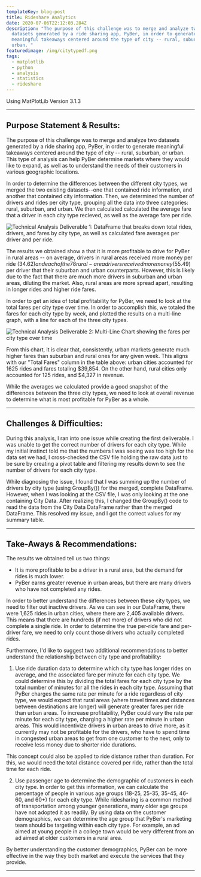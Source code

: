 ```yaml
---
templateKey: blog-post
title: Rideshare Analytics
date: 2020-07-06T22:12:03.284Z
description: "The purpose of this challenge was to merge and analyze two
  datasets generated by a ride sharing app, PyBer, in order to generate
  meaningful takeaways centered around the type of city -- rural, suburban, or
  urban. "
featuredimage: /img/citytypedf.png
tags:
  - matplotlib
  - python
  - analysis
  - statistics
  - rideshare
---
```

Using MatPlotLib Version 3.1.3

- - -

## Purpose Statement & Results:

The purpose of this challenge was to merge and analyze two datasets generated by a ride sharing app, PyBer, in order to generate meaningful takeaways centered around the type of city -- rural, suburban, or urban. This type of analysis can help PyBer determine markets where they would like to expand, as well as to understand the needs of their customers in various geographic locations.

In order to determine the differences between the different city types, we merged the two existing datasets--one that contained ride information, and another that contained city information. Then, we determined the number of drivers and rides per city type, grouping all the data into three categories: rural, suburban, and urban. We then calculated calculated the average fare that a driver in each city type recieved, as well as the average fare per ride.

![Technical Analysis Deliverable 1: DataFrame that breaks down total rides, drivers, and fares by city type, as well as calculated fare averages per driver and per ride.](/img/citytypedf.png)

The results we obtained show a that it is more profitable to drive for PyBer in rural areas -- on average, drivers in rural areas received more money per ride ($34.62) and each of the 78 rural-area drivers received more money ($55.49) per driver that their suburban and urban counterparts. However, this is likely due to the fact that there are much more drivers in suburban and urban areas, diluting the market. Also, rural areas are more spread apart, resulting in longer rides and higher ride fares.

In order to get an idea of total profitability for PyBer, we need to look at the total fares per city type over time. In order to accomplish this, we totaled the fares for each city type by week, and plotted the results on a multi-line graph, with a line for each of the three city types.

![Technical Analysis Deliverable 2: Multi-Line Chart showing the fares per city type over time](/img/fivethirtyeightplot.png)

From this chart, it is clear that, consistently, urban markets generate much higher fares than suburban and rural ones for any given week. This aligns with our "Total Fares" column in the table above: urban cities accounted for 1625 rides and fares totaling $39,854. On the other hand, rural cities only accounted for 125 rides, and $4,327 in revenue.

While the averages we calculated provide a good snapshot of the differences between the three city types, we need to look at overall revenue to determine what is most profitable for PyBer as a whole.

- - -

## Challenges & Difficulties:

During this analysis, I ran into one issue while creating the first deliverable. I was unable to get the correct number of drivers for each city type. While my initial instinct told me that the numbers I was seeing was too high for the data set we had, I cross-checked the CSV file holding the raw data just to be sure by creating a pivot table and filtering my results down to see the number of drivers for each city type.

While diagnosing the issue, I found that I was summing up the number of drivers by city type (using GroupBy()) for the merged, complete DataFrame. However, when I was looking at the CSV file, I was only looking at the one containing City Data. After realizing this, I changed the GroupBy() code to read the data from the City Data DataFrame rather than the merged DataFrame. This resolved my issue, and I got the correct values for my summary table.

- - -

## Take-Aways & Recommendations:

The results we obtained tell us two things:

* It is more profitable to be a driver in a rural area, but the demand for rides is much lower.
* PyBer earns greater revenue in urban areas, but there are many drivers who have not completed any rides.

In order to better understand the differences between these city types, we need to filter out inactive drivers. As we can see in our DataFrame, there were 1,625 rides in urban cities, where there are 2,405 available drivers. This means that there are hundreds (if not more) of drivers who did not complete a single ride. In order to determine the true per-ride fare and per-driver fare, we need to only count those drivers who actually completed rides.

Furthermore, I'd like to suggest two additional recommendations to better understand the relationship between city type and profitability:

1. Use ride duration data to determine which city type has longer rides on average, and the associated fare per minute for each city type. We could determine this by dividing the total fares for each city type by the total number of minutes for all the rides in each city type. Assuming that PyBer charges the same rate per minute for a ride regardless of city type, we would expect that rural areas (where travel times and distances between destinations are longer) will generate greater fares per ride than urban areas. To increase profitability, PyBer could vary the rate per minute for each city type, charging a higher rate per minute in urban areas. This would incentivize drivers in urban areas to drive more, as it currently may not be profitable for the drivers, who have to spend time in congested urban areas to get from one customer to the next, only to receive less money due to shorter ride durations.

This concept could also be applied to ride distance rather than duration. For this, we would need the total distance covered per ride, rather than the total time for each ride.

2. Use passenger age to determine the demographic of customers in each city type. In order to get this information, we can calculate the percentage of people in various age groups (18-25, 25-35, 35-45, 46-60, and 60+) for each city type. While ridesharing is a common method of transportation among younger generations, many older age groups have not adopted it as readily. By using data on the customer demographics, we can determine the age group that PyBer's marketing team should be targeting within each city type. For example, an ad aimed at young people in a college town would be very different from an ad aimed at older customers in a rural area.

By better understanding the customer demographics, PyBer can be more effective in the way they both market and execute the services that they provide.

- - -
